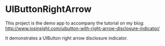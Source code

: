 # UIButtonRightArrow

This project is the demo app to accompany the tutorial on my blog: http://www.iosinsight.com/uibutton-with-right-arrow-disclosure-indicator/

It demonstrates a UIButton right arrow disclosure indicator.
